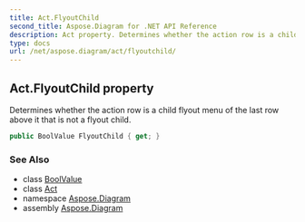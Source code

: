 ```yaml
---
title: Act.FlyoutChild
second_title: Aspose.Diagram for .NET API Reference
description: Act property. Determines whether the action row is a child flyout menu of the last row above it that is not a flyout child
type: docs
url: /net/aspose.diagram/act/flyoutchild/
---
```

## Act.FlyoutChild property

Determines whether the action row is a child flyout menu of the last row above it that is not a flyout child.

```csharp
public BoolValue FlyoutChild { get; }
```

### See Also

* class [BoolValue](../../boolvalue/)
* class [Act](../)
* namespace [Aspose.Diagram](../../act/)
* assembly [Aspose.Diagram](../../../)


